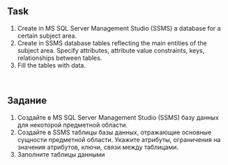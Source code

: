 <h2>Task</h2>

1. Create in MS SQL Server Management Studio (SSMS) a database for a certain subject area.
2. Create in SSMS database tables reflecting the main entities of the subject area. 
Specify attributes, attribute value constraints, keys, relationships between tables.
3. Fill the tables with data.

<br>

<h2>Задание</h2>

1. Создайте в MS SQL Server Management Studio (SSMS) базу данных для некоторой предметной области.
2. Создайте в SSMS таблицы базы данных, отражающие основные сущности предметной области. 
Укажите атрибуты, ограничения на значения атрибутов, ключи, связи между таблицами.
3. Заполните таблицы данными
